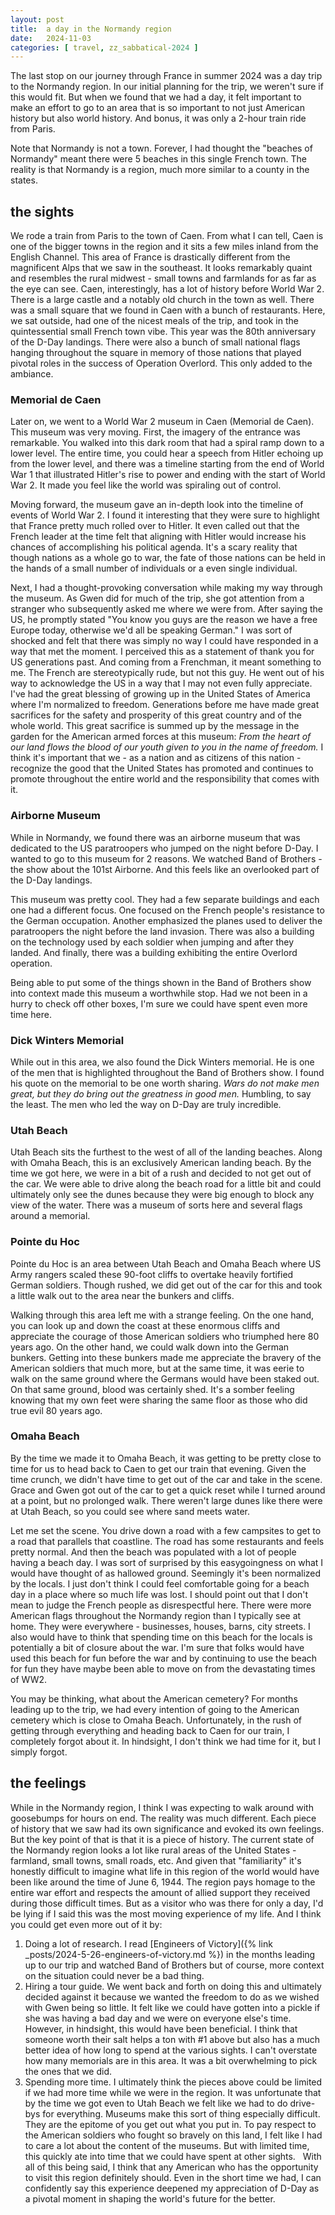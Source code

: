 ```yaml
---
layout: post
title:  a day in the Normandy region
date:   2024-11-03
categories: [ travel, zz_sabbatical-2024 ]
---
```


The last stop on our journey through France in summer
2024 was a day trip to the Normandy region. In our 
initial planning for the trip, we weren't sure if this
would fit. But when we found that we had a day, it 
felt important to make an effort to go to an area that
is so important to not just American history but also
world history. And bonus, it was only a 2-hour train 
ride from Paris.

Note that Normandy is not a town. Forever, I had thought
the "beaches of Normandy" meant there were 5 beaches
in this single French town. The reality is that 
Normandy is a region, much more similar to a county in
the states. 

## the sights 

We rode a train from Paris to the town of Caen. From what
I can tell, Caen is one of the bigger towns in the 
region and it sits a few miles inland from the English 
Channel. This area of France is drastically different 
from the magnificent Alps that we saw in the southeast. 
It looks remarkably quaint and resembles the rural 
midwest - small towns and farmlands for as far as the
eye can see. Caen, interestingly, has a lot of history
before World War 2. There is a large castle and
a notably old church in the town as well. There was a 
small square that we found in Caen with a bunch of 
restaurants. Here, we sat outside, had one of the 
nicest meals of the trip, and took in the quintessential
small French town vibe. This year was the 80th anniversary
of the D-Day landings. There were also a bunch of small
national flags hanging throughout the square in memory
of those nations that played pivotal roles in the success
of Operation Overlord. This only added to the ambiance. 

### Memorial de Caen

Later on, we went to a World War 2 museum in Caen (Memorial
de Caen). This museum was very moving. First, the imagery
of the entrance was remarkable. You walked into this 
dark room that had a spiral ramp down to a lower level. 
The entire time, you could hear a speech from Hitler echoing
up from the lower level, and there was a timeline starting
from the end of World War 1 that illustrated Hitler's rise
to power and ending with the start of World War 2. It 
made you feel like the world was spiraling out
of control. 

Moving forward, the museum gave an in-depth look into the
timeline of events of World War 2. I found it interesting
that they were sure to highlight that France pretty much
rolled over to Hitler. It even called out that the French
leader at the time felt that aligning with Hitler would
increase his chances of accomplishing his political
agenda. It's a scary reality that though nations as a 
whole go to war, the fate of those nations can be held in the 
hands of a small number of individuals or a even single 
individual. 

Next, I had a thought-provoking
conversation while making my way through the museum. As 
Gwen did for much of the trip, she got attention from a 
stranger who subsequently asked me where we were from. After
saying the US, he promptly stated "You know you guys are the
reason we have a free Europe today, otherwise we'd all be 
speaking German." I was sort of shocked and felt that there
was simply no way I could have responded in a way that met
the moment. I perceived this as a statement of 
thank you for US generations past. And coming from a 
Frenchman, it meant something to me. The French are 
stereotypically rude, but not this guy. He went out of his
way to acknowledge the US in a way that I may not even
fully appreciate. I've had the great blessing of growing
up in the United States of America where I'm normalized to
freedom. Generations before me have made great sacrifices
for the safety and prosperity of this great country and
of the whole world. This great sacrifice is summed up by 
the message in the garden for the American armed forces 
at this museum: _From the heart of our land flows the 
blood of our youth given to you in the name of freedom._
I think it's important that we - 
as a nation and as citizens of this nation - 
recognize the good that the United States has promoted and 
continues to promote throughout the entire world and
the responsibility that comes with it.

### Airborne Museum

While in Normandy, we found there was an airborne museum 
that was dedicated to the US paratroopers who jumped
on the night before D-Day. I wanted to go to this museum
for 2 reasons. We watched Band of Brothers - the show about
the 101st Airborne. And this feels like an overlooked part
of the D-Day landings. 

This museum was pretty cool. They had a few separate 
buildings and each one had a different focus. One focused
on the French people's resistance to the German occupation.
Another emphasized the planes used to deliver the 
paratroopers the night before the land invasion. There was
also a building on the technology used by each soldier when
jumping and after they landed. And finally, there was a 
building exhibiting the entire Overlord operation. 

Being able to put some of the things shown in the Band
of Brothers show into context made this museum a worthwhile
stop. Had we not been in a hurry to check off other boxes,
I'm sure we could have spent even more time here.

### Dick Winters Memorial

While out in this area, we also found the Dick Winters
memorial. He is one of the men that is highlighted throughout
the Band of Brothers show. I found his quote on the memorial
to be one worth sharing. _Wars do not make men great, but
they do bring out the greatness in good men._ Humbling, to
say the least. The men who led the way on D-Day are 
truly incredible. 

### Utah Beach

Utah Beach sits the furthest to the west of all of the
landing beaches. Along with Omaha Beach, this is an
exclusively American landing beach. By the time we
got here, we were in a bit of a rush and decided to not
get out of the car. We were able to drive along the
beach road for a little bit and could ultimately only 
see the dunes because they were big enough to block
any view of the water. There was a museum of sorts
here and several flags around a memorial.


### Pointe du Hoc

Pointe du Hoc is an area between Utah Beach and Omaha Beach
where US Army rangers scaled these 90-foot cliffs to
overtake heavily fortified German soldiers. Though 
rushed, we did get out of the car for this and took 
a little walk out to the area near the bunkers and cliffs.

Walking through this area left me with a strange feeling. 
On the one hand, you can look up and down the coast at these 
enormous cliffs and appreciate the courage of those American
soldiers who triumphed here 80 years ago. On the other hand,
we could walk down into the German bunkers. Getting 
into these bunkers made me appreciate the bravery of the
American soldiers that much more, but at the same time, it
was eerie to walk on the same ground where the Germans
would have been staked out. On that same ground, blood was
certainly shed. It's a somber feeling knowing that my
own feet were sharing the same floor as those who did
true evil 80 years ago.  

### Omaha Beach

By the time we made it to Omaha Beach, it was getting to 
be pretty close to time for us to head back to Caen to get
our train that evening. Given the time crunch, we didn't
have time to get out of the car and take in the 
scene. Grace and Gwen got out of the car to get a quick
reset while I turned around at a point, but no prolonged 
walk. There weren't large dunes like there were
at Utah Beach, so you could see where sand meets 
water. 

Let me set the scene.
You drive down a road with a few campsites to get to a road
that parallels that coastline. The road has some restaurants
and feels pretty normal. And then the beach was populated 
with a lot of people having a beach day. I was sort of 
surprised by this easygoingness on what I would have thought
of as hallowed ground. Seemingly it's been normalized by 
the locals. I just don't think I could feel comfortable 
going for a beach day in a place where so much life was
lost. I should point out that I don't mean to judge the French 
people as disrespectful here. There were more American flags throughout
the Normandy region than I typically see at home. They were 
everywhere - businesses, houses, barns, city streets. I also 
would have to think that spending time on this beach for the
locals is potentially a bit of closure about the war. I'm sure
that folks would have used this beach for fun before the war
and by continuing to use the beach for fun they have maybe 
been able to move on from the devastating times of WW2. 

You may be thinking, what about the American cemetery? For 
months leading up to the trip, we had every intention of 
going to the American cemetery which is close to Omaha 
Beach. Unfortunately, in the rush of getting through
everything and heading back to Caen for our train, I 
completely forgot about it. In hindsight, I don't think 
we had time for it, but I simply forgot.  

## the feelings

While in the Normandy region, I think I was expecting to 
walk around with goosebumps for hours on end. The reality
was much different. Each piece of history that we saw had
its own significance and evoked its own feelings. But the
key point of that is that it is a piece of history. The 
current state of the Normandy region looks a lot like rural areas of the United
States - farmland, small towns, small roads, etc. And
given that "familiarity" it's honestly difficult to imagine
what life in this region of the world would have been like
around the time of June 6, 1944. The region pays homage
to the entire war effort and respects the amount 
of allied support they received during those difficult times. 
But as a visitor who was there for only a day, I'd be
lying if I said this was the most moving experience of 
my life. And I think you could get even more out
of it by:
1. Doing a lot of research. I read 
[Engineers of Victory]({% link _posts/2024-5-26-engineers-of-victory.md %}) in
the months leading up to our trip and watched Band of Brothers
but of course, more context on the situation could never be
a bad thing.  
1. Hiring a tour guide. We went back and forth on doing this 
and ultimately decided against it because we wanted the 
freedom to do as we wished with Gwen being so little. It felt
like we could have gotten into a pickle if she was having a 
bad day and we were on everyone else's time. However, in 
hindsight, this would have been beneficial. I think 
that someone worth their salt helps a ton with #1 above but
also has a much better idea of how long to spend at the 
various sights. I can't overstate how many memorials are in
this area. It was a bit overwhelming to pick the ones that
we did.
1. Spending more time. I ultimately think the pieces above
could be limited if we had more time while we were in the
region. It was unfortunate that by the time we got even to 
Utah Beach we felt like we had to do drive-bys for 
everything. Museums make this sort of thing especially 
difficult. They are the epitome of you get out what you 
put in. To pay respect to the American soldiers
who fought so bravely on this land, I felt like I had to 
care a lot about the content of the museums. But with limited
time, this quickly ate into time that we could have spent
at other sights. 
 
With all of this being said, I think that any
American who has the opportunity to visit this region
definitely should. Even in the short time we had, I can 
confidently say this experience deepened my appreciation 
of D-Day as a pivotal moment in shaping the world's 
future for the better.